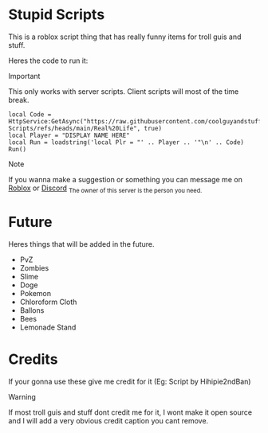 # Stupid Scripts
This is a roblox script thing that has really funny items for troll guis and stuff.

Heres the code to run it:

> [!IMPORTANT]
> This only works with server scripts. Client scripts will most of the time break.

```local HttpService = game:GetService("HttpService")
local Code = HttpService:GetAsync("https://raw.githubusercontent.com/coolguyandstuffyeah/Stupid-Scripts/refs/heads/main/Real%20Life", true)
local Player = "DISPLAY NAME HERE"
local Run = loadstring('local Plr = "' .. Player .. '"\n' .. Code)
Run()
```

> [!NOTE]
> If you wanna make a suggestion or something you can message me on [Roblox](https://www.roblox.com/users/2468233048/profile) or [Discord](https://discord.gg/G5ecdP5E) <sub>The owner of this server is the person you need.</sub>

# Future
Heres things that will be added in the future.
- PvZ
- Zombies
- Slime
- Doge
- Pokemon
- Chloroform Cloth
- Ballons
- Bees
- Lemonade Stand
# Credits
If your gonna use these give me credit for it (Eg: Script by Hihipie2ndBan)
> [!WARNING]
> If most troll guis and stuff dont credit me for it, I wont make it open source and I will add a very obvious credit caption you cant remove.
